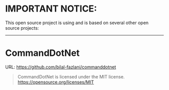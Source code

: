# IMPORTANT NOTICE:

This open source project is using and is based on several other open source projects:

------

# CommandDotNet
URL: https://github.com/bilal-fazlani/commanddotnet

>CommandDotNet is licensed under the MIT license.
>https://opensource.org/licenses/MIT
